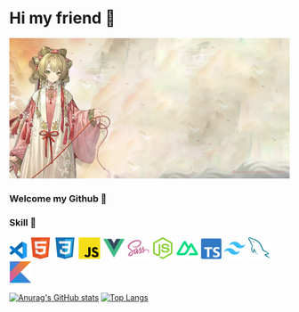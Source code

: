 # Hi my friend 👋 

<a href="https://blog.sooooooooooooooooootheby.top/" target="_block">
    <img src="https://github.com/sooooooooooooooooootheby/sooooooooooooooooootheby/blob/main/Canvas-Ruom.webp" alt="cover" >
</a>

### Welcome my Github 🎉

### Skill 🛟

<img src="https://github.com/sooooooooooooooooootheby/sooooooooooooooooootheby/blob/main/icon/vscode.webp" width="32" height="32"/>  <img src="https://github.com/sooooooooooooooooootheby/sooooooooooooooooootheby/blob/main/icon/html.webp" width="40" height="40"/>  <img src="https://github.com/sooooooooooooooooootheby/sooooooooooooooooootheby/blob/main/icon/css.webp" width="40" height="40"/>  <img src="https://github.com/sooooooooooooooooootheby/sooooooooooooooooootheby/blob/main/icon/js.webp" width="40" height="40"/>  <img src="https://github.com/sooooooooooooooooootheby/sooooooooooooooooootheby/blob/main/icon/vue.webp" width="40" height="40"/>  <img src="https://github.com/sooooooooooooooooootheby/sooooooooooooooooootheby/blob/main/icon/sass.webp" width="40" height="40"/>  <img src="https://github.com/sooooooooooooooooootheby/sooooooooooooooooootheby/blob/main/icon/nodejs.webp" width="40" height="40"/> <img src="https://github.com/sooooooooooooooooootheby/sooooooooooooooooootheby/blob/main/icon/nuxt.webp" width="40" height="40"/>  <img src="https://github.com/sooooooooooooooooootheby/sooooooooooooooooootheby/blob/main/icon/ts.webp" width="38" height="38"/>  <img src="https://github.com/sooooooooooooooooootheby/sooooooooooooooooootheby/blob/main/icon/tailwindcss.webp" width="40" height="40"/>  <img src="https://github.com/sooooooooooooooooootheby/sooooooooooooooooootheby/blob/main/icon/mysql.webp" width="40" height="40"/>  <img src="https://github.com/sooooooooooooooooootheby/sooooooooooooooooootheby/blob/main/icon/kotlin.webp" width="40" height="40"/> 

[![Anurag's GitHub stats](https://github-readme-stats.vercel.app/api?username=sooooooooooooooooootheby&theme=dracula)](https://github.com/anuraghazra/github-readme-stats)
[![Top Langs](https://github-readme-stats.vercel.app/api/top-langs/?username=sooooooooooooooooootheby&theme=dracula&layout=compact)](https://github.com/anuraghazra/github-readme-stats)
